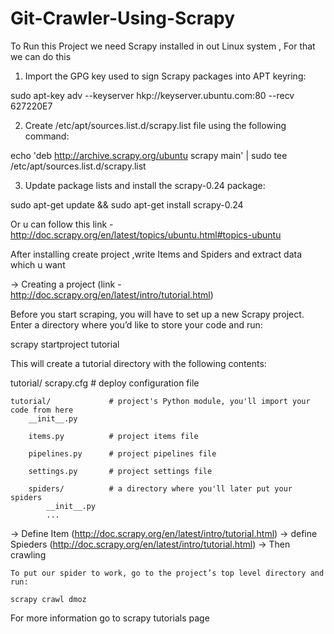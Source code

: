 # Git-Crawler-Using-Scrapy

To Run this Project we need Scrapy installed in  out Linux system , For that
we can do this

1) Import the GPG key used to sign Scrapy packages into APT keyring:

sudo apt-key adv --keyserver hkp://keyserver.ubuntu.com:80 --recv 627220E7

2) Create /etc/apt/sources.list.d/scrapy.list file using the following command:

echo 'deb http://archive.scrapy.org/ubuntu scrapy main' | sudo tee /etc/apt/sources.list.d/scrapy.list

3) Update package lists and install the scrapy-0.24 package:

sudo apt-get update && sudo apt-get install scrapy-0.24

Or u can follow  this link - http://doc.scrapy.org/en/latest/topics/ubuntu.html#topics-ubuntu


After installing create project ,write Items and Spiders and extract data  which u want

-> Creating a project (link - http://doc.scrapy.org/en/latest/intro/tutorial.html)

Before you start scraping, you will have to set up a new Scrapy project. Enter a directory where you’d like to store your code and run:

scrapy startproject tutorial

This will create a tutorial directory with the following contents:

tutorial/
    scrapy.cfg            # deploy configuration file

    tutorial/             # project's Python module, you'll import your code from here
        __init__.py

        items.py          # project items file

        pipelines.py      # project pipelines file

        settings.py       # project settings file

        spiders/          # a directory where you'll later put your spiders
            __init__.py
            ...



-> Define Item (http://doc.scrapy.org/en/latest/intro/tutorial.html)
-> define Spieders (http://doc.scrapy.org/en/latest/intro/tutorial.html)
-> Then crawling 

  	To put our spider to work, go to the project’s top level directory and run:

	scrapy crawl dmoz


For more information go to scrapy tutorials page



